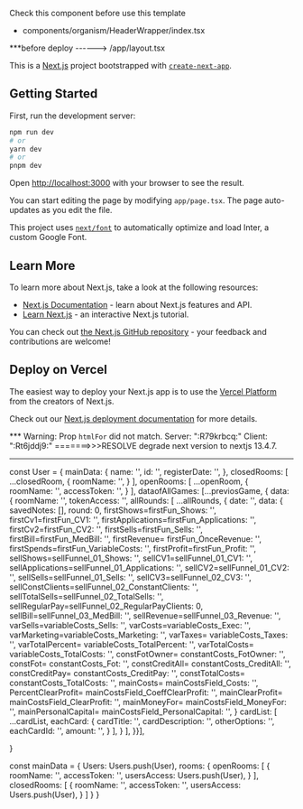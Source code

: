Check this component before use this template

- components/organism/HeaderWrapper/index.tsx

***before deploy
------> /app/layout.tsx




This is a [Next.js](https://nextjs.org/) project bootstrapped with [`create-next-app`](https://github.com/vercel/next.js/tree/canary/packages/create-next-app).

## Getting Started

First, run the development server:

```bash
npm run dev
# or
yarn dev
# or
pnpm dev
```

Open [http://localhost:3000](http://localhost:3000) with your browser to see the result.

You can start editing the page by modifying `app/page.tsx`. The page auto-updates as you edit the file.

This project uses [`next/font`](https://nextjs.org/docs/basic-features/font-optimization) to automatically optimize and load Inter, a custom Google Font.

## Learn More

To learn more about Next.js, take a look at the following resources:

- [Next.js Documentation](https://nextjs.org/docs) - learn about Next.js features and API.
- [Learn Next.js](https://nextjs.org/learn) - an interactive Next.js tutorial.

You can check out [the Next.js GitHub repository](https://github.com/vercel/next.js/) - your feedback and contributions are welcome!

## Deploy on Vercel

The easiest way to deploy your Next.js app is to use the [Vercel Platform](https://vercel.com/new?utm_medium=default-template&filter=next.js&utm_source=create-next-app&utm_campaign=create-next-app-readme) from the creators of Next.js.

Check out our [Next.js deployment documentation](https://nextjs.org/docs/deployment) for more details.


*** Warning: Prop `htmlFor` did not match. Server: ":R79krbcq:" Client: ":Rt6jddj9:"
=======>>>RESOLVE
degrade next version to nextjs 13.4.7.


-----

const User = {
    mainData: {
        name: '',
        id: '',
        registerDate: '',
    },
    closedRooms: [
        ...closedRoom,
        {
            roomName: '',
        }
    ],
    openRooms: [
        ...openRoom,
        {
            roomName: '',
            accessToken: '',
        }
    ],
    dataofAllGames: [...previosGame, {
    data: {
        roomName: '',
        tokenAccess: '',
        allRounds: [
            ...allRounds,
            {
                date: '',
                data: {
                    savedNotes: [],
                    round: 0,
                    firstShows=firstFun_Shows: '',
                    firstCv1=firstFun_CV1: '',
                    firstApplications=firstFun_Applications: '',
                    firstCv2=firstFun_CV2: '',
                    firstSells=firstFun_Sells: '',
                    firstBill=firstFun_MedBill: '',
                    firstRevenue= firstFun_OnceRevenue: '',
                    firstSpends=firstFun_VariableCosts: '',
                    firstProfit=firstFun_Profit: '',
                    sellShows=sellFunnel_01_Shows: '',
                    sellCV1=sellFunnel_01_CV1: '',
                    sellApplications=sellFunnel_01_Applications: '',
                    sellCV2=sellFunnel_01_CV2: '',
                    sellSells=sellFunnel_01_Sells: '',
                    sellCV3=sellFunnel_02_CV3: '',
                    sellConstClients=sellFunnel_02_ConstantClients: '',
                    sellTotalSells=sellFunnel_02_TotalSells: '',
                    sellRegularPay=sellFunnel_02_RegularPayClients: 0,
                    sellBill=sellFunnel_03_MedBill: '',
                    sellRevenue=sellFunnel_03_Revenue: '',
                    varSells=variableCosts_Sells: '',
                    varCosts=variableCosts_Exec: '',
                    varMarketing=variableCosts_Marketing: '',
                    varTaxes=  variableCosts_Taxes: '',
                    varTotalPercent=  variableCosts_TotalPercent: '',
                    varTotalCosts=  variableCosts_TotalCosts: '',
                    constFotOwner=  constantCosts_FotOwner: '',
                    constFot=  constantCosts_Fot: '',
                    constCreditAll=  constantCosts_CreditAll: '',
                    constCreditPay=  constantCosts_CreditPay: '',
                    constTotalCosts=  constantCosts_TotalCosts: '',
                    mainCosts=  mainCostsField_Costs: '',
                    PercentClearProfit=  mainCostsField_CoeffClearProfit: '',
                    mainClearProfit=  mainCostsField_ClearProfit: '',
                    mainMoneyFor=  mainCostsField_MoneyFor: '',
                    mainPersonalCapital=  mainCostsField_PersonalCapital: '',
            }
                cardList: [
                    ...cardList,
                    eachCard: {
                        cardTitle: '',
                        cardDescription: '',
                        otherOptions: '',
                        eachCardId: '',
                        amount: '',
                    }
                ],
            }
        ],
    }}],

}

<!-- Как Будет заканчиваться ход? -->

const mainData = {
    Users: Users.push(User),
    rooms: {
        openRooms: [
            {
                roomName: '',
                accessToken: '',
                usersAccess: Users.push(User),
            }
        ],
        closedRooms: [
            {
                roomName: '',
                accessToken: '',
                usersAccess: Users.push(User),
            }
        ]
    }
}




<!-- valuesConsts: {
            firstShows=firstFun_Shows: '',
            firstCv1=firstFun_CV1: '',
            firstApplications=firstFun_Applications: '',
            firstCv2=firstFun_CV2: '',
            firstSells=firstFun_Sells: '',
            firstBill=firstFun_MedBill: '',
            firstRevenue= firstFun_OnceRevenue: '',
            firstSpends=firstFun_VariableCosts: '',
            firstProfit=firstFun_Profit: '',
            sellShows=sellFunnel_01_Shows: '',
            sellCV1=sellFunnel_01_CV1: '',
            sellApplications=sellFunnel_01_Applications: '',
            sellCV2=sellFunnel_01_CV2: '',
            sellSells=sellFunnel_01_Sells: '',
            sellCV3=sellFunnel_02_CV3: '',
            sellConstClients=sellFunnel_02_ConstantClients: '',
            sellTotalSells=sellFunnel_02_TotalSells: '',
            sellRegularPay=sellFunnel_02_RegularPayClients: 0,
            sellBill=sellFunnel_03_MedBill: '',
            sellRevenue=sellFunnel_03_Revenue: '',
            varSells=variableCosts_Sells: '',
            varCosts=variableCosts_Exec: '',
            varMarketing=variableCosts_Marketing: '',
            varTaxes=  variableCosts_Taxes: '',
            varTotalPercent=  variableCosts_TotalPercent: '',
            varTotalCosts=  variableCosts_TotalCosts: '',
            constFotOwner=  constantCosts_FotOwner: '',
            constFot=  constantCosts_Fot: '',
            constCreditAll=  constantCosts_CreditAll: '',
            constCreditPay=  constantCosts_CreditPay: '',
            constTotalCosts=  constantCosts_TotalCosts: '',
            mainCosts=  mainCostsField_Costs: '',
            PercentClearProfit=  mainCostsField_CoeffClearProfit: '',
            maainClearProfit=  mainCostsField_ClearProfit: '',
            mainMoneyFor=  mainCostsField_MoneyFor: '',
            mainPersonalCapital=  mainCostsField_PersonalCapital: '',
        }, -->